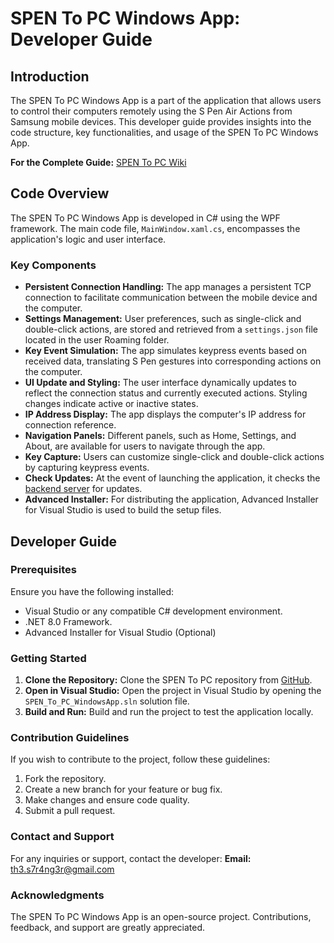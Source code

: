 # SPEN To PC Windows App: Developer Guide

## Introduction

The SPEN To PC Windows App is a part of the application that allows users to control their computers remotely using the S Pen Air Actions from Samsung mobile devices. This developer guide provides insights into the code structure, key functionalities, and usage of the SPEN To PC Windows App.

**For the Complete Guide:** [SPEN To PC Wiki](https://github.com/th3-s7r4ng3r/SPEN-To-PC-WindowsApp/wiki)

## Code Overview

The SPEN To PC Windows App is developed in C# using the WPF framework. The main code file, `MainWindow.xaml.cs`, encompasses the application's logic and user interface.

### Key Components

- **Persistent Connection Handling:** The app manages a persistent TCP connection to facilitate communication between the mobile device and the computer.
- **Settings Management:** User preferences, such as single-click and double-click actions, are stored and retrieved from a `settings.json` file located in the user Roaming folder.
- **Key Event Simulation:** The app simulates keypress events based on received data, translating S Pen gestures into corresponding actions on the computer.
- **UI Update and Styling:** The user interface dynamically updates to reflect the connection status and currently executed actions. Styling changes indicate active or inactive states.
- **IP Address Display:** The app displays the computer's IP address for connection reference.
- **Navigation Panels:** Different panels, such as Home, Settings, and About, are available for users to navigate through the app.
- **Key Capture:** Users can customize single-click and double-click actions by capturing keypress events.
- **Check Updates:** At the event of launching the application, it checks the [backend server](https://github.com/th3-s7r4ng3r/SPEN-To-PC-Backend) for updates.
- **Advanced Installer:** For distributing the application, Advanced Installer for Visual Studio is used to build the setup files.

## Developer Guide

### Prerequisites

Ensure you have the following installed:
- Visual Studio or any compatible C# development environment.
- .NET 8.0 Framework.
- Advanced Installer for Visual Studio (Optional)

### Getting Started

 1. **Clone the Repository:** Clone the SPEN To PC repository from [GitHub](https://github.com/th3-s7r4ng3r/SPEN-To-PC-WindowsApp).
 2. **Open in Visual Studio:** Open the project in Visual Studio by opening the `SPEN_To_PC_WindowsApp.sln` solution file.
 3. **Build and Run:** Build and run the project to test the application locally.


### Contribution Guidelines
If you wish to contribute to the project, follow these guidelines:

 1. Fork the repository.
 2. Create a new branch for your feature or bug fix.
 3. Make changes and ensure code quality.
 4. Submit a pull request.

### Contact and Support
For any inquiries or support, contact the developer:
**Email:** [th3.s7r4ng3r@gmail.com](mailto:th3.s7r4ng3r@gmail.com)

### Acknowledgments
The SPEN To PC Windows App is an open-source project. Contributions, feedback, and support are greatly appreciated.
